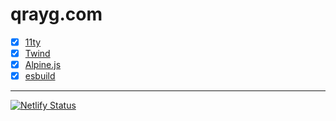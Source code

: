 # qrayg.com

- [x] [11ty](https://11ty.dev)
- [x] [Twind](https://twind.style)
- [x] [Alpine.js](https://alpinejs.dev)
- [x] [esbuild](https://esbuild.github.io)

---

[![Netlify Status](https://api.netlify.com/api/v1/badges/ea6764cd-9e57-49e1-84b5-e1b59a99111d/deploy-status)](https://app.netlify.com/sites/qrayg-com/deploys)
